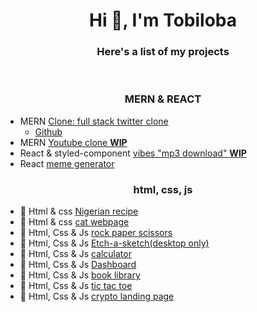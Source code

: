 <h1 align="center">Hi 👋, I'm Tobiloba</h1>
<h3 align="center">Here's a list of my projects</h3>

<br />

<h3 align="center"> MERN & REACT </h3>

- MERN [Clone: full stack twitter clone](https://mtwitter-clone.netlify.app)
  - [Github](https://github.com/Adebisi1234/twitter-project)
- MERN [Youtube clone **WIP**](https://testtube-y.netlify.app)
- React & styled-component [vibes "mp3 download" **WIP**](https://vibes-mp3.netlify.app)
- React [meme generator](https://tob-meme-generator.netlify.app)


<h3 align="center"> html, css, js</h3>

- 🔭 Html & css [Nigerian recipe](https://adebisi1234.github.io/odin-recipe)
- 🔭 Html & css [cat webpage](https://adebisi1234.github.io/cat-landing-page)
- 🔭 Html, Css & Js [rock paper scissors](https://adebisi1234.github.io/rock-paper-scissors)
- 🔭 Html, Css & Js [Etch-a-sketch(desktop only)](https://adebisi1234.github.io/Etch-a-Sketch)
- 🔭 Html, Css & Js [calculator](https://adebisi1234.github.io/calculator)
- 🔭 Html, Css & Js [Dashboard](https://adebisi1234.github.io/Dashboard-project)
- 🔭 Html, Css & Js [book library](https://adebisi1234.github.io/library-project)
- 🔭 Html, Css & Js [tic tac toe](https://adebisi1234.github.io/tic-tac-toe)
- 🔭 Html, Css & Js [crypto landing page](https://crapo.netlify.app)


